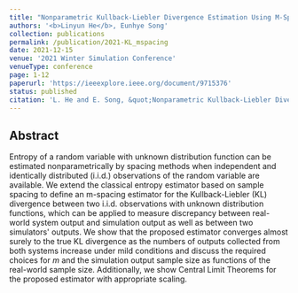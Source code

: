 ```yaml
---
title: "Nonparametric Kullback-Liebler Divergence Estimation Using M-Spacing"
authors: '<b>Linyun He</b>, Eunhye Song'
collection: publications
permalink: /publication/2021-KL_mspacing
date: 2021-12-15
venue: '2021 Winter Simulation Conference'
venueType: conference
page: 1-12
paperurl: 'https://ieeexplore.ieee.org/document/9715376'
status: published
citation: 'L. He and E. Song, &quot;Nonparametric Kullback-Liebler Divergence Estimation Using M-Spacing&quot;, In proceedings of the <i>2021 Winter Simulation Conference (WSC)</i>, 2021, pp. 1-12, doi: 10.1109/WSC52266.2021.9715376.'
---
```




## Abstract
Entropy of a random variable with unknown distribution function can be estimated nonparametrically by spacing methods when independent and identically distributed (i.i.d.) observations of the random variable are available. We extend the classical entropy estimator based on sample spacing to define an m-spacing estimator for the Kullback-Liebler (KL) divergence between two i.i.d. observations with unknown distribution functions, which can be applied to measure discrepancy between real-world system output and simulation output as well as between two simulators' outputs. We show that the proposed estimator converges almost surely to the true KL divergence as the numbers of outputs collected from both systems increase under mild conditions and discuss the required choices for $m$ and the simulation output sample size as functions of the real-world sample size. Additionally, we show Central Limit Theorems for the proposed estimator with appropriate scaling.
